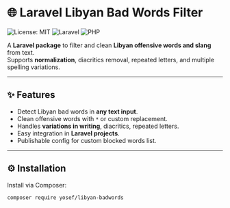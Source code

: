 # 🌐 Laravel Libyan Bad Words Filter

![License: MIT](https://img.shields.io/badge/License-MIT-yellow.svg)
![Laravel](https://img.shields.io/badge/Laravel-8%2B-red)
![PHP](https://img.shields.io/badge/PHP-8.0%2B-blue)

A **Laravel package** to filter and clean **Libyan offensive words and slang** from text.  
Supports **normalization**, diacritics removal, repeated letters, and multiple spelling variations.

---

## ✨ Features

- Detect Libyan bad words in **any text input**.
- Clean offensive words with `*` or custom replacement.
- Handles **variations in writing**, diacritics, repeated letters.
- Easy integration in **Laravel projects**.
- Publishable config for custom blocked words list.

---

## ⚙️ Installation

Install via Composer:

```bash
composer require yosef/libyan-badwords
